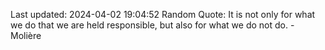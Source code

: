 Last updated: 2024-04-02 19:04:52
Random Quote: It is not only for what we do that we are held responsible, but also for what we do not do. - Molière